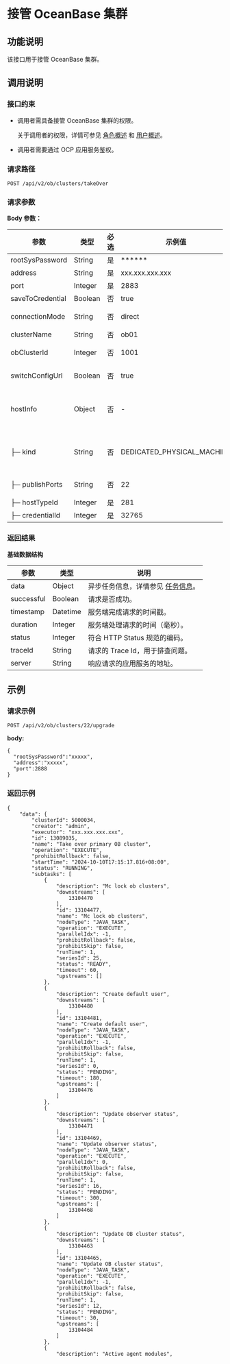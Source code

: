 # 接管 OceanBase 集群

## 功能说明

该接口用于接管 OceanBase 集群。

## 调用说明

### 接口约束

* 调用者需具备接管 OceanBase 集群的权限。

  关于调用者的权限，详情可参见 [角色概述](../../../1600.system-management-features/200.manage-users/200.manage-a-role/100.roles-overview.md) 和 [用户概述](../../../1600.system-management-features/200.manage-users/100.manage-a-user/100.users-overview.md)。
  
* 调用者需要通过 OCP 应用服务鉴权。

### 请求路径

`POST /api/v2/ob/clusters/takeOver`

### 请求参数

**Body 参数：**

|     参数        |   类型  | 必选 |        示例值             |   描述    |
|-----------------|---------|-----|----------------------------|-----------|
| rootSysPassword | String  | 是  | ******                     | root@sys 密码。 |
| address         | String  | 是  | xxx.xxx.xxx.xxx            | 集群连接地址。 |
| port            | Integer | 是  | 2883                       | 集群连接端口。 |
| saveToCredential| Boolean | 否  | true                       | 是否要保存到密码箱，默认为 true。 |
| connectionMode  | String  | 否  | direct                     | 连接模式，可选值为 direct 或 proxy，默认为 direct。 |
| clusterName     | String  | 否  | ob01                       | 当连接模式为 proxy 时必填。 |
| obClusterId     | Integer | 否  | 1001                       | 当连接模式为 proxy 且被接管集群为备集群时必填。 |
| switchConfigUrl | Boolean | 否  | true                       | 是否将目标集群的 config url 切到本 OCP，默认为 true。 |
| hostInfo        | Object  | 否  | -                          | 如果集群下所有主机均已提前接管到了 OCP 中，则无需传入此项；如果集群下存在未接管到 OCP 的主机，则必须传入未接管主机的如下属性。 |
| ├─ kind         | String  | 否  | DEDICATED_PHYSICAL_MACHINE | 主机类型，物理机或容器。可选值为 DEDICATED_PHYSICAL_MACHINE 或 DEDICATED_CONTAINER，默认为 DEDICATED_PHYSICAL_MACHINE。 |
| ├─ publishPorts | String  | 否  | 22                         | 容器端口映射。kind 为 DEDICATED_CONTAINER 时有效。 |
| ├─ hostTypeId   | Integer | 是  | 281                        | 主机机型 ID。 |
| ├─ credentialId | Integer | 是  | 32765                      | 主机凭据 ID。 |

### 返回结果

**基础数据结构**

|     参数     |    类型    |                                说明                                |
|------------|----------|------------------------------------------------------------------|
| data       | Object   | 异步任务信息，详情参见 [任务信息](../400.task-return-structure.md)。 |
| successful | Boolean  | 请求是否成功。                                                          |
| timestamp  | Datetime | 服务端完成请求的时间戳。                                                     |
| duration   | Integer  | 服务端处理请求的时间（毫秒）。                                                  |
| status     | Integer  | 符合 HTTP Status 规范的编码。                                            |
| traceId    | String   | 请求的 Trace Id，用于排查问题。                                             |
| server     | String   | 响应请求的应用服务的地址。                                                    |

## 示例

### 请求示例

`POST /api/v2/ob/clusters/22/upgrade`

**body:**

```shell
{
  "rootSysPassword":"xxxxx",
  "address":"xxxxx",
  "port":2888
}
```

### 返回示例

```shell
{
    "data": {
        "clusterId": 5000034,
        "creator": "admin",
        "executor": "xxx.xxx.xxx.xxx",
        "id": 13089035,
        "name": "Take over primary OB cluster",
        "operation": "EXECUTE",
        "prohibitRollback": false,
        "startTime": "2024-10-10T17:15:17.816+08:00",
        "status": "RUNNING",
        "subtasks": [
            {
                "description": "Mc lock ob clusters",
                "downstreams": [
                    13104470
                ],
                "id": 13104477,
                "name": "Mc lock ob clusters",
                "nodeType": "JAVA_TASK",
                "operation": "EXECUTE",
                "parallelIdx": -1,
                "prohibitRollback": false,
                "prohibitSkip": false,
                "runTime": 1,
                "seriesId": 25,
                "status": "READY",
                "timeout": 60,
                "upstreams": []
            },
            {
                "description": "Create default user",
                "downstreams": [
                    13104480
                ],
                "id": 13104481,
                "name": "Create default user",
                "nodeType": "JAVA_TASK",
                "operation": "EXECUTE",
                "parallelIdx": -1,
                "prohibitRollback": false,
                "prohibitSkip": false,
                "runTime": 1,
                "seriesId": 0,
                "status": "PENDING",
                "timeout": 180,
                "upstreams": [
                    13104476
                ]
            },
            {
                "description": "Update observer status",
                "downstreams": [
                    13104471
                ],
                "id": 13104469,
                "name": "Update observer status",
                "nodeType": "JAVA_TASK",
                "operation": "EXECUTE",
                "parallelIdx": 0,
                "prohibitRollback": false,
                "prohibitSkip": false,
                "runTime": 1,
                "seriesId": 16,
                "status": "PENDING",
                "timeout": 300,
                "upstreams": [
                    13104468
                ]
            },
            {
                "description": "Update OB cluster status",
                "downstreams": [
                    13104463
                ],
                "id": 13104465,
                "name": "Update OB cluster status",
                "nodeType": "JAVA_TASK",
                "operation": "EXECUTE",
                "parallelIdx": -1,
                "prohibitRollback": false,
                "prohibitSkip": false,
                "runTime": 1,
                "seriesId": 12,
                "status": "PENDING",
                "timeout": 30,
                "upstreams": [
                    13104484
                ]
            },
            {
                "description": "Active agent modules",
```
